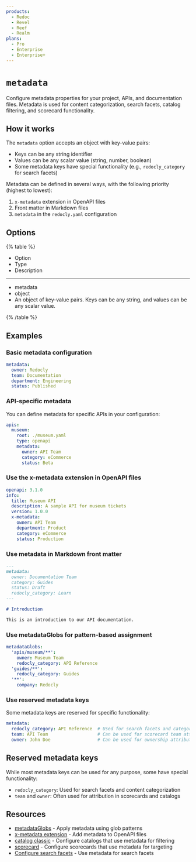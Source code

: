```yaml
---
products:
  - Redoc
  - Revel
  - Reef
  - Realm
plans:
  - Pro
  - Enterprise
  - Enterprise+
---
```

# `metadata`

Configure metadata properties for your project, APIs, and documentation files. Metadata is used for content categorization, search facets, catalog filtering, and scorecard functionality.

## How it works

The `metadata` option accepts an object with key-value pairs:
- Keys can be any string identifier
- Values can be any scalar value (string, number, boolean)
- Some metadata keys have special functionality (e.g., `redocly_category` for search facets)

Metadata can be defined in several ways, with the following priority (highest to lowest):
1. `x-metadata` extension in OpenAPI files
2. Front matter in Markdown files
3. `metadata` in the `redocly.yaml` configuration

## Options

{% table %}

- Option
- Type
- Description

---

- metadata
- object
- An object of key-value pairs. Keys can be any string, and values can be any scalar value.

{% /table %}

## Examples

### Basic metadata configuration

```yaml {% title="redocly.yaml" %}
metadata:
  owner: Redocly
  team: Documentation
  department: Engineering
  status: Published
```

### API-specific metadata

You can define metadata for specific APIs in your configuration:

```yaml {% title="redocly.yaml" %}
apis:
  museum:
    root: ./museum.yaml
    type: openapi
    metadata:
      owner: API Team
      category: eCommerce
      status: Beta
```

### Use the x-metadata extension in OpenAPI files

```yaml {% title="openapi.yaml" %}
openapi: 3.1.0
info:
  title: Museum API
  description: A sample API for museum tickets
  version: 1.0.0
  x-metadata:
    owner: API Team
    department: Product
    category: eCommerce
    status: Production
```

### Use metadata in Markdown front matter

```markdown {% title="introduction.md" %}
---
metadata:
  owner: Documentation Team
  category: Guides
  status: Draft
  redocly_category: Learn
---

# Introduction

This is an introduction to our API documentation.
```

### Use metadataGlobs for pattern-based assignment

```yaml {% title="redocly.yaml" %}
metadataGlobs:
  'apis/museum/**':
    owner: Museum Team
    redocly_category: API Reference
  'guides/**':
    redocly_category: Guides
  '**':
    company: Redocly
```

### Use reserved metadata keys

Some metadata keys are reserved for specific functionality:

```yaml {% title="redocly.yaml" %}
metadata:
  redocly_category: API Reference  # Used for search facets and categorization
  team: API Team                   # Can be used for scorecard team attribution
  owner: John Doe                  # Can be used for ownership attribution
```

## Reserved metadata keys

While most metadata keys can be used for any purpose, some have special functionality:

- `redocly_category`: Used for search facets and content categorization
- `team` and `owner`: Often used for attribution in scorecards and catalogs

## Resources

- [metadataGlobs](./metadata-globs.md) - Apply metadata using glob patterns
- [x-metadata extension](../author/reference/openapi-extensions/x-metadata.md) - Add metadata to OpenAPI files
- [catalog classic](./catalog-classic.md) - Configure catalogs that use metadata for filtering
- [scorecard](./scorecard.md) - Configure scorecards that use metadata for targeting
- [Configure search facets](../extend/how-to/configure-search-facets.md) - Use metadata for search facets